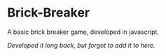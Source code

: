 # Brick-Breaker

A basic brick breaker game, developed in javascript. 

_Developed it long back, but forgot to add it to here._
